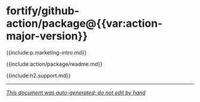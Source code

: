 # fortify/github-action/package@{{var:action-major-version}} 

{{include:p.marketing-intro.md}}

{{include:action/package/readme.md}}

{{include:h2.support.md}}

---

*[This document was auto-generated; do not edit by hand](https://github.com/fortify/shared-doc-resources/blob/main/USAGE.md)*